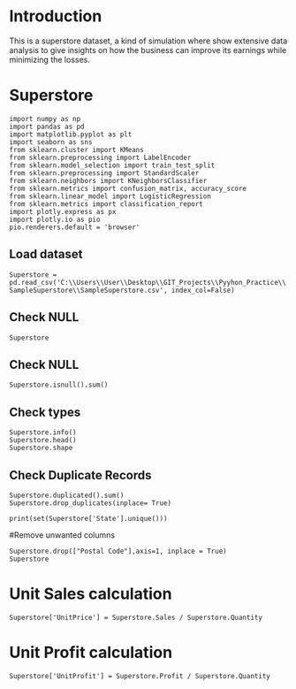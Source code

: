 # Introduction
This is a superstore dataset, a kind of simulation where show extensive data analysis to give insights on 
how the business can improve its earnings while minimizing the losses.

# Superstore
```
import numpy as np
import pandas as pd
import matplotlib.pyplot as plt
import seaborn as sns
from sklearn.cluster import KMeans
from sklearn.preprocessing import LabelEncoder
from sklearn.model_selection import train_test_split
from sklearn.preprocessing import StandardScaler
from sklearn.neighbors import KNeighborsClassifier
from sklearn.metrics import confusion_matrix, accuracy_score
from sklearn.linear_model import LogisticRegression
from sklearn.metrics import classification_report
import plotly.express as px
import plotly.io as pio
pio.renderers.default = 'browser'
```

## Load dataset
```
Superstore = pd.read_csv('C:\\Users\\User\\Desktop\\GIT_Projects\\Pyyhon_Practice\\
SampleSuperstore\\SampleSuperstore.csv', index_col=False)
```


## Check NULL
```
Superstore
```

## Check NULL
```
Superstore.isnull().sum()
```

## Check types
```
Superstore.info()
Superstore.head()
Superstore.shape
```

## Check Duplicate Records
```
Superstore.duplicated().sum()
Superstore.drop_duplicates(inplace= True)

print(set(Superstore['State'].unique()))
```

#Remove unwanted columns
```
Superstore.drop(["Postal Code"],axis=1, inplace = True)
Superstore
```

# Unit Sales calculation
```
Superstore['UnitPrice'] = Superstore.Sales / Superstore.Quantity
```

# Unit Profit calculation
```
Superstore['UnitProfit'] = Superstore.Profit / Superstore.Quantity 
```
